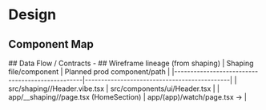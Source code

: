 # Design
## Component Map
<Mermaid or bullets>
## Data Flow / Contracts
- <interfaces, props, endpoints>
## Wireframe lineage (from shaping)
| Shaping file/component                          | Planned prod component/path                 |
|-------------------------------------------------|---------------------------------------------|
| src/shaping/<feature>/Header.vibe.tsx           | src/components/ui/Header.tsx                |
| app/__shaping/<feature>/page.tsx (HomeSection)  | app/(app)/watch/page.tsx -> <HomeSections/> |
